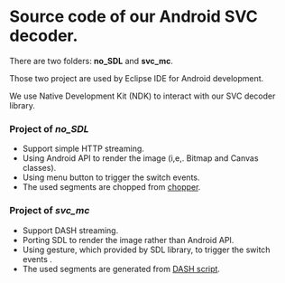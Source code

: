 Source code of our Android SVC decoder.
==================

There are two folders: **no_SDL** and **svc_mc**.

Those two project are used by Eclipse IDE for Android development.

We use Native Development Kit (NDK) to interact with our SVC decoder library.

### Project of *no_SDL*
* Support simple HTTP streaming.
* Using Android API to render the image (i,e,. Bitmap and Canvas classes).
* Using menu button to trigger the switch events.
* The used segments are chopped from [chopper](../stream/chopper).

### Project of *svc_mc*
* Support DASH streaming.
* Porting SDL to render the image rather than Android API.
* Using gesture, which provided by SDL library, to trigger the switch events . 
* The used segments are generated from [DASH script](../DASH/).
